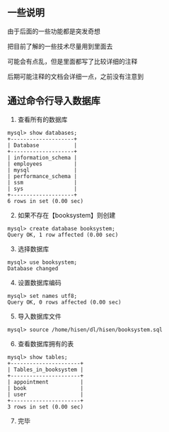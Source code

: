 一些说明
--
由于后面的一些功能都是突发奇想

把目前了解的一些技术尽量用到里面去

可能会有点乱，但是里面都写了比较详细的注释

后期可能注释的文档会详细一点，之前没有注意到

通过命令行导入数据库
--
1. 查看所有的数据库
```
mysql> show databases;
+--------------------+
| Database           |
+--------------------+
| information_schema |
| employees          |
| mysql              |
| performance_schema |
| ssm                |
| sys                |
+--------------------+
6 rows in set (0.00 sec)
```

2. 如果不存在【booksystem】则创建
```
mysql> create database booksystem;
Query OK, 1 row affected (0.00 sec)
```
3. 选择数据库
```
mysql> use booksystem;
Database changed
```

4. 设置数据库编码
```
mysql> set names utf8;
Query OK, 0 rows affected (0.00 sec)
```

5. 导入数据库文件
```
mysql> source /home/hisen/dl/hisen/booksystem.sql
```

6. 查看数据库拥有的表
```
mysql> show tables;
+----------------------+
| Tables_in_booksystem |
+----------------------+
| appointment          |
| book                 |
| user                 |
+----------------------+
3 rows in set (0.00 sec)
```

7. 完毕
